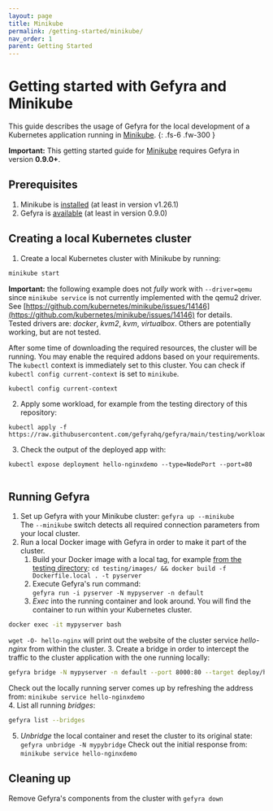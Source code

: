 ```yaml
---
layout: page
title: Minikube
permalink: /getting-started/minikube/
nav_order: 1
parent: Getting Started
---
```

# Getting started with Gefyra and Minikube
This guide describes the usage of Gefyra for the local development of a Kubernetes
application running in [Minikube](https://minikube.sigs.k8s.io/).
{: .fs-6 .fw-300 }

**Important:** This getting started guide for [Minikube](https://minikube.sigs.k8s.io/) requires Gefyra in version **0.9.0+**.

## Prerequisites
1. Minikube is [installed](https://minikube.sigs.k8s.io/docs/start/) (at least in version v1.26.1)
2. Gefyra is [available](https://gefyra.dev/installation) (at least in version 0.9.0)


## Creating a local Kubernetes cluster
1. Create a local Kubernetes cluster with Minikube by running:  
```bash
minikube start
```  
**Important:** the following example does not _fully_ work with `--driver=qemu` since `minikube service` is not currently 
implemented with the qemu2 driver. See [https://github.com/kubernetes/minikube/issues/14146](https://github.com/kubernetes/minikube/issues/14146) for details.   
Tested drivers are: _docker_, _kvm2_, _kvm_, _virtualbox_. Others are potentially working, but are not tested.

After some time of downloading the required resources, the cluster will be running. You may enable the required 
addons based on your requirements. The `kubectl` context is immediately set to this cluster. You can check if 
`kubectl config current-context` is set to `minikube`.
```sh
kubectl config current-context
```

2. Apply some workload, for example from the testing directory of this repository:  
```
kubectl apply -f https://raw.githubusercontent.com/gefyrahq/gefyra/main/testing/workloads/hello.yaml
```
3. Check the output of the deployed app with:
```
kubectl expose deployment hello-nginxdemo --type=NodePort --port=80
```
```minikube service hello-nginxdemo
```

## Running Gefyra
1. Set up Gefyra with your Minikube cluster: `gefyra up --minikube`  
The `--minikube` switch detects all required connection parameters from your local cluster.
2. Run a local Docker image with Gefyra in order to  make it part of the cluster.
   1. Build your Docker image with a local tag, for example [from the testing directory](https://github.com/gefyrahq/gefyra/tree/main/testing):
   `cd testing/images/ && docker build -f Dockerfile.local . -t pyserver`
   2. Execute Gefyra's run command:    
   `gefyra run -i pyserver -N mypyserver -n default`
   3. _Exec_ into the running container and look around. You will find the container to run within your Kubernetes cluster.  
```sh
docker exec -it mypyserver bash
```
   `wget -O- hello-nginx` will print out the website of the cluster service _hello-nginx_ from within the cluster.
3. Create a bridge in order to intercept the traffic to the cluster application with the one running locally:    
```sh
gefyra bridge -N mypyserver -n default --port 8000:80 --target deploy/hello-nginxdemo/hello-nginx
``` 
Check out the locally running server comes up by refreshing the address from: `minikube service hello-nginxdemo`  
4. List all running _bridges_:  
```sh
gefyra list --bridges
```
5. _Unbridge_ the local container and reset the cluster to its original state: 
`gefyra unbridge -N mypybridge`
Check out the initial response from: `minikube service hello-nginxdemo`

## Cleaning up
Remove Gefyra's components from the cluster with `gefyra down`
